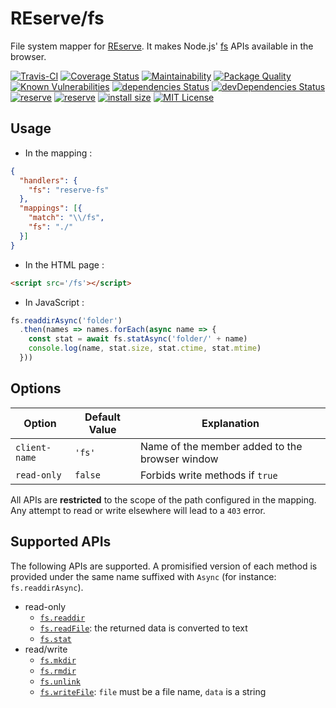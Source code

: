 # REserve/**fs**
File system mapper for [REserve](https://npmjs.com/package/reserve).
It makes Node.js' [fs](https://nodejs.org/api/fs.html) APIs available in the browser.

[![Travis-CI](https://travis-ci.org/ArnaudBuchholz/reserve-fs.svg?branch=master)](https://travis-ci.org/ArnaudBuchholz/reserve-fs#)
[![Coverage Status](https://coveralls.io/repos/github/ArnaudBuchholz/reserve-fs/badge.svg?branch=master)](https://coveralls.io/github/ArnaudBuchholz/reserve-fs?branch=master)
[![Maintainability](https://api.codeclimate.com/v1/badges/b4fd0d69be50884018d7/maintainability)](https://codeclimate.com/github/ArnaudBuchholz/reserve-fs/maintainability)
[![Package Quality](https://npm.packagequality.com/shield/reserve-fs.svg)](https://packagequality.com/#?package=reserve-fs)
[![Known Vulnerabilities](https://snyk.io/test/github/ArnaudBuchholz/reserve-fs/badge.svg?targetFile=package.json)](https://snyk.io/test/github/ArnaudBuchholz/reserve-fs?targetFile=package.json)
[![dependencies Status](https://david-dm.org/ArnaudBuchholz/reserve-fs/status.svg)](https://david-dm.org/ArnaudBuchholz/reserve-fs)
[![devDependencies Status](https://david-dm.org/ArnaudBuchholz/reserve-fs/dev-status.svg)](https://david-dm.org/ArnaudBuchholz/reserve-fs?type=dev)
[![reserve](https://badge.fury.io/js/reserve-fs.svg)](https://www.npmjs.org/package/reserve-fs)
[![reserve](http://img.shields.io/npm/dm/reserve-fs.svg)](https://www.npmjs.org/package/reserve-fs)
[![install size](https://packagephobia.now.sh/badge?p=reserve-fs)](https://packagephobia.now.sh/result?p=reserve-fs)
[![MIT License](https://img.shields.io/badge/License-MIT-yellow.svg)](https://opensource.org/licenses/MIT)

## Usage

* In the mapping :
```json
{
  "handlers": {
    "fs": "reserve-fs"
  },
  "mappings": [{
    "match": "\\/fs",
    "fs": "./"
  }]
}
```

* In the HTML page :
```html
<script src='/fs'></script>
```

* In JavaScript :
```javascript
fs.readdirAsync('folder')
  .then(names => names.forEach(async name => {
    const stat = await fs.statAsync('folder/' + name)
    console.log(name, stat.size, stat.ctime, stat.mtime)
  }))
```

## Options

| Option | Default Value | Explanation |
|---|---|---|
| `client-name` | `'fs'` | Name of the member added to the browser window |
| `read-only` | `false` | Forbids write methods if `true` |

All APIs are **restricted** to the scope of the path configured in the mapping. Any attempt to read or write elsewhere will lead to a `403` error.

## Supported APIs

The following APIs are supported. A promisified version of each method is provided under the same name suffixed with `Async` (for instance: `fs.readdirAsync`).

* read-only
  * [`fs.readdir`](https://nodejs.org/api/fs.html#fs_fs_readdir_path_options_callback)
  * [`fs.readFile`](https://nodejs.org/api/fs.html#fs_fs_readfile_path_options_callback): the returned data is converted to text
  * [`fs.stat`](https://nodejs.org/api/fs.html#fs_fs_fstat_fd_options_callback)
* read/write
  * [`fs.mkdir`](https://nodejs.org/api/fs.html#fs_fs_mkdir_path_options_callback)
  * [`fs.rmdir`](https://nodejs.org/api/fs.html#fs_fs_rmdir_path_options_callback)
  * [`fs.unlink`](https://nodejs.org/api/fs.html#fs_fs_unlink_path_callback)
  * [`fs.writeFile`](https://nodejs.org/api/fs.html#fs_fs_writefile_file_data_options_callback): `file` must be a file name, `data` is a string
